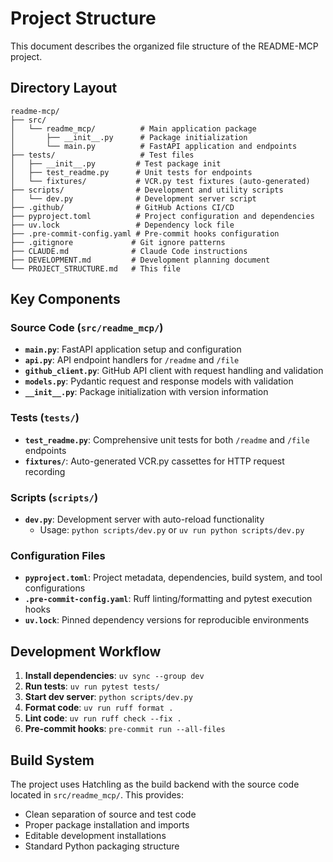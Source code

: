 # Project Structure

This document describes the organized file structure of the README-MCP project.

## Directory Layout

```
readme-mcp/
├── src/
│   └── readme_mcp/          # Main application package
│       ├── __init__.py      # Package initialization
│       └── main.py          # FastAPI application and endpoints
├── tests/                   # Test files
│   ├── __init__.py         # Test package init
│   ├── test_readme.py      # Unit tests for endpoints
│   └── fixtures/           # VCR.py test fixtures (auto-generated)
├── scripts/                # Development and utility scripts
│   └── dev.py              # Development server script
├── .github/                # GitHub Actions CI/CD
├── pyproject.toml          # Project configuration and dependencies
├── uv.lock                 # Dependency lock file
├── .pre-commit-config.yaml # Pre-commit hooks configuration
├── .gitignore             # Git ignore patterns
├── CLAUDE.md              # Claude Code instructions
├── DEVELOPMENT.md         # Development planning document
└── PROJECT_STRUCTURE.md   # This file
```

## Key Components

### Source Code (`src/readme_mcp/`)
- **`main.py`**: FastAPI application setup and configuration
- **`api.py`**: API endpoint handlers for `/readme` and `/file`
- **`github_client.py`**: GitHub API client with request handling and validation
- **`models.py`**: Pydantic request and response models with validation
- **`__init__.py`**: Package initialization with version information

### Tests (`tests/`)
- **`test_readme.py`**: Comprehensive unit tests for both `/readme` and `/file` endpoints
- **`fixtures/`**: Auto-generated VCR.py cassettes for HTTP request recording

### Scripts (`scripts/`)
- **`dev.py`**: Development server with auto-reload functionality
  - Usage: `python scripts/dev.py` or `uv run python scripts/dev.py`

### Configuration Files
- **`pyproject.toml`**: Project metadata, dependencies, build system, and tool configurations
- **`.pre-commit-config.yaml`**: Ruff linting/formatting and pytest execution hooks
- **`uv.lock`**: Pinned dependency versions for reproducible environments

## Development Workflow

1. **Install dependencies**: `uv sync --group dev`
2. **Run tests**: `uv run pytest tests/`
3. **Start dev server**: `python scripts/dev.py`
4. **Format code**: `uv run ruff format .`
5. **Lint code**: `uv run ruff check --fix .`
6. **Pre-commit hooks**: `pre-commit run --all-files`

## Build System

The project uses Hatchling as the build backend with the source code located in `src/readme_mcp/`. This provides:
- Clean separation of source and test code
- Proper package installation and imports
- Editable development installations
- Standard Python packaging structure
